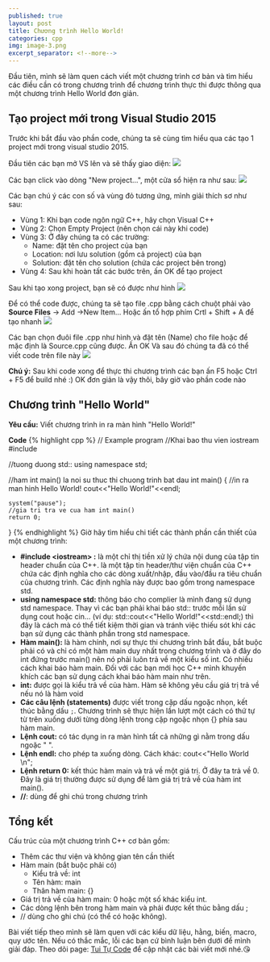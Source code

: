 ```yaml
---
published: true
layout: post
title: Chương trình Hello World!
categories: cpp
img: image-3.png
excerpt_separator: <!--more-->
---
```

Đầu tiên, mình sẽ làm quen cách viết một chương trình cơ bản và tìm hiểu các điều cần có trong chương trình để chương trình thực thi được thông qua một chương trình Hello World đơn giản.<!--more-->
## Tạo project mới trong Visual Studio 2015
Trước khi bắt đầu vào phần code, chúng ta sẽ cùng tìm hiểu qua các tạo 1 project mới trong visual studio 2015.

Đầu tiên các bạn mở VS lên và sẽ thấy giao diện:
![](http://3.bp.blogspot.com/-6gri2LiPedw/XSGtevfF0EI/AAAAAAAAAjU/wx0nbnvdpVIPcaQgT9fguE_v9TlN0WHnQCK4BGAYYCw/s1600/Capture.PNG)

Các bạn click vào dòng "New project...", một cửa sổ hiện ra như sau:
![](http://4.bp.blogspot.com/-vYju9m_I3Ic/XSGthZlX2-I/AAAAAAAAAjc/oaWeF2yLqQkd6uI8mivNxCMOMC5sZTOSgCK4BGAYYCw/s1600/2.PNG)

Các bạn chú ý các con số và vùng đỏ tương ứng, mình giải thích sơ như sau:
- Vùng 1: Khi bạn code ngôn ngữ C++, hãy chọn Visual C++
- Vùng 2: Chọn Empty Project (nên chọn cái này khi code)
- Vùng 3: Ở đây chúng ta có các trường:
	- Name: đặt tên cho project của bạn
    - Location: nơi lưu solution (gồm cả project) của bạn
    - Solution: đặt tên cho solution (chứa các project bên trong)
- Vùng 4: Sau khi hoàn tất các bước trên, ấn OK để tạo project

Sau khi tạo xong project, bạn sẽ có được như hình
![](http://1.bp.blogspot.com/-0Y95r08mCYY/XSGtjqZXN0I/AAAAAAAAAjk/miuO4Hy_rZgEIYrfmJVCPghkoRGA1ni6gCK4BGAYYCw/s1600/3.PNG)

Để có thể code được, chúng ta sẽ tạo file .cpp bằng cách chuột phải vào **Source Files** -> Add ->New Item... Hoặc ấn tổ hợp phím Crtl + Shift + A để tạo nhanh
![](http://4.bp.blogspot.com/-8-8I20zFar0/XSGtmgA-gJI/AAAAAAAAAjs/xMT2sVzuA48rYL9sHJtRMm_5dVzDQEDZACK4BGAYYCw/s1600/4.PNG)

Các bạn chọn đuôi file .cpp như hình và đặt tên (Name) cho file hoặc để mặc định là Source.cpp cũng được. Ấn OK Và sau đó chúng ta đã có thể viết code trên file này
![](http://1.bp.blogspot.com/-cBPfjIDY804/XSGto782MGI/AAAAAAAAAj0/WYp9GC3GSeoN0UHqRq7Jk4lLztZqmiFzQCK4BGAYYCw/s1600/5.PNG)

**Chú ý:** Sau khi code xong để thực thi chương trình các bạn ấn F5 hoặc Ctrl + F5 để build nhé :) OK đơn giản là vậy thôi, bây giờ vào phần code nào
## Chương trình "Hello World"
**Yêu cầu:** Viết chương trình in ra màn hình "Hello World!"

**Code**
{% highlight cpp %}
// Example program
//Khai bao thu vien iostream
#include <iostream>

//tuong duong std::
using namespace std;

//ham int main() la noi su thuc thi chuong trinh bat dau
int main()
{
    //in ra man hinh Hello World!
    cout<<"Hello World!"<<endl;
    
    system("pause");
    //gia tri tra ve cua ham int main()
    return 0;
}
{% endhighlight %}
Giờ hãy tìm hiểu chi tiết các thành phần cần thiết của một chương trình:

- **#include \<iostream> :** là một chỉ thị tiền xử lý chứa nội dung của tập tin header chuẩn của C++. <iostream> là một tập tin header/thư viện chuẩn của C++ chứa các định nghĩa cho các dòng xuất/nhập, đầu vào/đầu ra tiêu chuẩn của chương trình. Các định nghĩa này được bao gồm trong namespace std.
- **using namespace std:** thông báo cho complier là mình đang sử dụng std namespace. Thay vì các bạn phải khai báo std:: trước mỗi lần sử dụng cout hoặc cin... (ví dụ: std::cout<<"Hello World!"<<std::endl;) thì đây là cách mà có thể tiết kiệm thời gian và tránh việc thiếu sót khi các bạn sử dụng các thành phần trong std namespace.
- **Hàm main():** là hàm chính, nơi sự thực thi chương trình bắt đầu, bắt buộc phải có và chỉ có một hàm main duy nhất trong chương trình và ở đây do int đứng trước main() nên nó phải luôn trả về một kiểu số int. Có nhiều cách khai báo hàm main. Đối với các bạn mới học C++ mình khuyến khích các bạn sử dụng cách khai báo hàm main như trên.
- **int:** được gọi là kiểu trả về của hàm. Hàm sẽ không yêu cầu giá trị trả về nếu nó là hàm void
- **Các câu lệnh (statements)** được viết trong cặp dấu ngoặc nhọn, kết thúc bằng dấu ``;``. Chương trình sẽ thực hiện lần lượt một cách có thứ tự từ trên xuống dưới từng dòng lệnh trong cặp ngoặc nhọn {} phía sau hàm main.
- **Lệnh cout:** có tác dụng in ra màn hình tất cả những gì nằm trong dấu ngoặc " ".
- **Lệnh endl:** cho phép ta xuống dòng. Cách khác: cout<<"Hello World \n";
- **Lệnh return 0:** kết thúc hàm main và trả về một giá trị. Ở đây ta trả về 0. Đây là giá trị thường được sử dụng để làm giá trị trả về của hàm int main().
- **//**: dùng để ghi chú trong chương trình

## Tổng kết
Cấu trúc của một chương trình C++ cơ bản gồm:

- Thêm các thư viện và không gian tên cần thiết
- Hàm main (bắt buộc phải có)
	- Kiểu trả về: int
	- Tên hàm: main
	- Thân hàm main: {}
- Giá trị trả về của hàm main: 0 hoặc một số khác kiểu int.
- Các dòng lệnh bên trong hàm main và phải được kết thúc bằng dấu ;
- // dùng cho ghi chú (có thể có hoặc không).

Bài viết tiếp theo mình sẽ làm quen với các kiểu dữ liệu, hằng, biến, macro, quy ước tên. Nếu có thắc mắc, lỗi các bạn cứ bình luận bên dưới để mình giải đáp. Theo dõi page: [Tui Tự Code](https://www.facebook.com/shareAboutIT/) để cập nhật các bài viết mới nhé.😘

